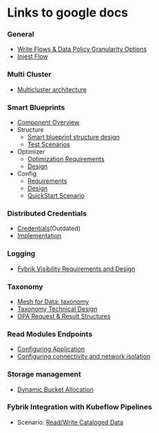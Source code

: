 # Links to google docs

### General 
- [Write Flows & Data Policy Granularity Options](https://docs.google.com/document/d/1rQ4ykFfOZ4mfD6rrd1XgInKSiJ0DPBoHu9xwawJecFI/edit)
- [Injest Flow](https://docs.google.com/document/d/1j5NBs-xN8y8hxM01g2ZwgGvROQGIV-yqk-LwbJsfUoo/edit)

### Multi Cluster
- [Multicluster architecture](https://docs.google.com/document/d/1r5VLIqV07YharGTlaN7-Dbo33Mdy7AgEg29ArqmKSTo/edit)

### Smart Blueprints
- [Component Overview](https://docs.google.com/document/d/19JBTm3UOJ7K2MJcItRw3ViKcAd2jiobh8_-xUlQT42A/edit#heading=h.eglyswnpsl1n)
- Structure 
  - [Smart blueprint structure design](https://docs.google.com/document/d/1Qu5OwiozPy5dr2l75FBPbzZsRygUkLSKD0tJ74Wzfws/edit#heading=h.iahrcyqumdcr)
  - [Test Scenarios](https://docs.google.com/document/d/1vsiFiVvc2Al8dIN5TopHZPd43-fkpCFT1qgS97hqSvA/edit)
- Optimizer 
  - [Optimization Requirements](https://docs.google.com/document/d/1eYxi3tiH4peOnzs74KyAXuCvP8NKhGLkQkRJRSGgRxg/edit#heading=h.lt47hx98pfln)
  - [Design](https://docs.google.com/document/d/171TWD3FPEV-ZNoO_f8vQQoj-EV-wy6kuq6IyQn6QPPY/edit#heading=h.o9149roj6q02)
- Config 
  - [Requirements](https://docs.google.com/document/d/1xG5kQOYMs6OzovUVOzh9t_c68QlaGtRDCpo34dCm-nA/edit)
  - [Design](https://docs.google.com/document/d/1l7TmlacPjXGQJ_83OiJHYa40P_SL-YiQgxAcZqzyr_M/edit)
  - [QuickStart Scenario](https://docs.google.com/document/d/1Tt8OEDifGJmmtzGmr9yloTHhtEjdPw2g6Io6aHeTeYg/edit#heading=h.awukm0nz77st)

### Distributed Credentials
- [Credentials](https://docs.google.com/document/d/1MA9Oa1aqUidTSBEh79lF8KL6pOhxChbVnD5wjyhAYec/edit#heading=h.lt47hx98pfln)(Outdated)
- [Implementation](https://docs.google.com/document/d/1zcEMm-geg6QrSrIYuJxgFCDVdXiGNQVB65Llv3i_02s/edit#heading=h.img5h5xmx8ok)

### Logging
- [Fybrik Visibility Requirements and Design](https://docs.google.com/document/d/1x3Jnp3CIN6YhJKtWM1uIimaw9-q6Hb9M7LqkazmBRBo/edit)

### Taxonomy
- [Mesh for Data: taxonomy](https://docs.google.com/document/d/1sfdcNI6PTIYWsSIznpNqJNQCdVaVFchYB2vljzUrlew/edit#heading=h.img5h5xmx8ok)
- [Taxonomy Technical Design](https://docs.google.com/document/d/1J7f8co97C5AXtpbgUKlSPCDMU60lkYmQnDEbx-aKuOM/edit)
- [OPA Request & Result Structures](https://docs.google.com/document/d/1YjMWZyZd9rQvRU8TcQzg6E1zCYfA_cZ5wuUCJier4oA/edit#heading=h.px96c317wfnw)

### Read Modules Endpoints
- [Configuring Application](https://docs.google.com/document/d/10qL_sUBqbSmPww1GQ76ON8KjQjFVByU3aXarmCx9uHA/edit)
- [Configuring connectivity and network isolation](https://docs.google.com/document/d/1KzkzzE4BnxnZb6PEiJOK3ol3bygt8N24z7V8CfV0Pd8/edit)

### Storage management
- [Dynamic Bucket Allocation](https://docs.google.com/document/d/1PzaQtED9NUq10REfxl0wMFOl247SKc0XvAUHpxjSYjY/edit#heading=h.img5h5xmx8ok)

### Fybrik Integration with Kubeflow Pipelines
- Scenario: [Read/Write Cataloged Data](https://drive.google.com/file/d/1xn7pGe5pEAEZxnIzDdom9r7K6s78alcP/view)